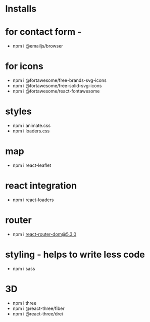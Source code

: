 # Installs

# for contact form -

- npm i @emailjs/browser

# for icons

- npm i @fortawesome/free-brands-svg-icons
- npm i @fortawesome/free-solid-svg-icons
- npm i @fortawesome/react-fontawesome

# styles

- npm i animate.css
- npm i loaders.css

# map

- npm i react-leaflet

# react integration

- npm i react-loaders

# router

- npm i react-router-dom@5.3.0

# styling - helps to write less code

- npm i sass

# 3D

- npm i three
- npm i @react-three/fiber
- npm i @react-three/drei
